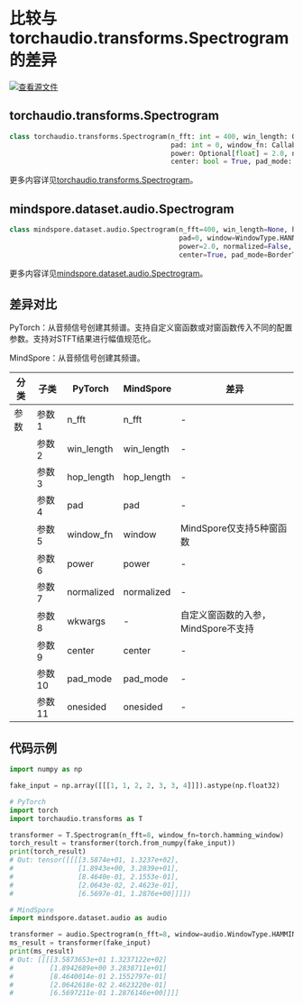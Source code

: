 # 比较与torchaudio.transforms.Spectrogram的差异

[![查看源文件](https://mindspore-website.obs.cn-north-4.myhuaweicloud.com/website-images/r2.3/resource/_static/logo_source.svg)](https://gitee.com/mindspore/docs/blob/r2.3/docs/mindspore/source_zh_cn/note/api_mapping/pytorch_diff/Spectrogram.md)

## torchaudio.transforms.Spectrogram

```python
class torchaudio.transforms.Spectrogram(n_fft: int = 400, win_length: Optional[int] = None, hop_length: Optional[int] = None,
                                        pad: int = 0, window_fn: Callable[[...], torch.Tensor] = <built-in method hann_window of type object>,
                                        power: Optional[float] = 2.0, normalized: bool = False, wkwargs: Optional[dict] = None,
                                        center: bool = True, pad_mode: str = 'reflect', onesided: bool = True)
```

更多内容详见[torchaudio.transforms.Spectrogram](https://pytorch.org/audio/0.8.0/transforms.html#torchaudio.transforms.Spectrogram.html)。

## mindspore.dataset.audio.Spectrogram

```python
class mindspore.dataset.audio.Spectrogram(n_fft=400, win_length=None, hop_length=None,
                                          pad=0, window=WindowType.HANN,
                                          power=2.0, normalized=False,
                                          center=True, pad_mode=BorderType.REFLECT, onesided=True)
```

更多内容详见[mindspore.dataset.audio.Spectrogram](https://mindspore.cn/docs/zh-CN/r2.3/api_python/dataset_audio/mindspore.dataset.audio.Spectrogram.html#mindspore.dataset.audio.Spectrogram)。

## 差异对比

PyTorch：从音频信号创建其频谱。支持自定义窗函数或对窗函数传入不同的配置参数。支持对STFT结果进行幅值规范化。

MindSpore：从音频信号创建其频谱。

| 分类 | 子类 |PyTorch | MindSpore | 差异 |
| --- | ---   | ---   | ---        |---  |
|参数 | 参数1 | n_fft      | n_fft      | - |
|     | 参数2 | win_length     | win_length    | - |
|     | 参数3 | hop_length   | hop_length    | - |
|     | 参数4 | pad   | pad    | - |
|     | 参数5 | window_fn    | window    | MindSpore仅支持5种窗函数 |
|     | 参数6 | power  | power    | - |
|     | 参数7 | normalized  | normalized   | - |
|     | 参数8 | wkwargs   | -     | 自定义窗函数的入参，MindSpore不支持 |
|     | 参数9 | center    | center     | - |
|     | 参数10 | pad_mode    | pad_mode     | - |
|     | 参数11 | onesided   | onesided     | - |

## 代码示例

```python
import numpy as np

fake_input = np.array([[[1, 1, 2, 2, 3, 3, 4]]]).astype(np.float32)

# PyTorch
import torch
import torchaudio.transforms as T

transformer = T.Spectrogram(n_fft=8, window_fn=torch.hamming_window)
torch_result = transformer(torch.from_numpy(fake_input))
print(torch_result)
# Out: tensor([[[[3.5874e+01, 1.3237e+02],
#                [1.8943e+00, 3.2839e+01],
#                [8.4640e-01, 2.1553e-01],
#                [2.0643e-02, 2.4623e-01],
#                [6.5697e-01, 1.2876e+00]]]])

# MindSpore
import mindspore.dataset.audio as audio

transformer = audio.Spectrogram(n_fft=8, window=audio.WindowType.HAMMING)
ms_result = transformer(fake_input)
print(ms_result)
# Out: [[[[3.5873653e+01 1.3237122e+02]
#         [1.8942689e+00 3.2838711e+01]
#         [8.4640014e-01 2.1552797e-01]
#         [2.0642618e-02 2.4623220e-01]
#         [6.5697211e-01 1.2876146e+00]]]]
```
